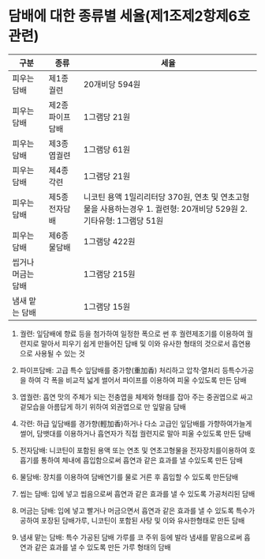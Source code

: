 # 담배에 대한 종류별 세율(제1조제2항제6호 관련)

| 구분 | 종류 | 세율 |
|------|------|------|
| 피우는 담배 | 제1종 궐련  | 20개비당 594원 |
| 피우는 담배 | 제2종 파이프담배 | 1그램당 21원 |
| 피우는 담배 | 제3종 엽궐련 | 1그램당 61원 |
| 피우는 담배 | 제4종 각련 | 1그램당 21원 |
| 피우는 담배 | 제5종 전자담배 | 니코틴 용액 1밀리리터당 370원, 연초 및 연초고형물을 사용하는경우 1. 궐련형: 20개비당 529원 2. 기타유형: 1그램당 51원 |
| 피우는 담배 | 제6종 물담배 | 1그램당 422원 |
| 씹거나 머금는 담배 | | 1그램당 215원 |
| 냄새 맡는 담배 | | 1그램당 15원 |

1. 궐련: 잎담배에 향료 등을 첨가하여 일정한 폭으로 썬 후 궐련제조기를 이용하여 궐련지로 말아서 피우기 쉽게 만들어진 담배 및 이와 유사한 형태의 것으로서 흡연용으로 사용될 수 있는 것

2. 파이프담배: 고급 특수 잎담배를 중가향(重加香) 처리하고 압착·열처리 등특수가공을 하여 각 폭을 비교적 넓게 썰어서 파이프를 이용하여 피울 수있도록 만든 담배

3. 엽궐련: 흡연 맛의 주체가 되는 전충엽을 체제와 형태를 잡아 주는 중권엽으로 싸고 겉모습을 아름답게 하기 위하여 외권엽으로 만 잎말음 담배

4. 각련: 하급 잎담배를 경가향(輕加香)하거나 다소 고급인 잎담배를 가향하여가늘게 썰어, 담뱃대를 이용하거나 흡연자가 직접 궐련지로 말아 피울 수있도록 만든 담배

5. 전자담배: 니코틴이 포함된 용액 또는 연초 및 연초고형물을 전자장치를이용하여 호흡기를 통하여 체내에 흡입함으로써 흡연과 같은 효과를 낼 수있도록 만든 담배

6. 물담배: 장치를 이용하여 담배연기를 물로 거른 후 흡입할 수 있도록 만든담배

7. 씹는 담배: 입에 넣고 씹음으로써 흡연과 같은 효과를 낼 수 있도록 가공처리된 담배

8. 머금는 담배: 입에 넣고 빨거나 머금으면서 흡연과 같은 효과를 낼 수 있도록 특수가공하여 포장된 담배가루, 니코틴이 포함된 사탕 및 이와 유사한형태로 만든 담배

9. 냄새 맡는 담배: 특수 가공된 담배 가루를 코 주위 등에 발라 냄새를 맡음으로써 흡연과 같은 효과를 낼 수 있도록 만든 가루 형태의 담배
